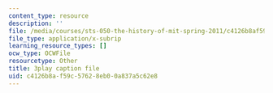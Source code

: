 ```yaml
---
content_type: resource
description: ''
file: /media/courses/sts-050-the-history-of-mit-spring-2011/c4126b8af59c57628eb00a837a5c62e8_3qhlao9T2dA.vtt
file_type: application/x-subrip
learning_resource_types: []
ocw_type: OCWFile
resourcetype: Other
title: 3play caption file
uid: c4126b8a-f59c-5762-8eb0-0a837a5c62e8
---
```


